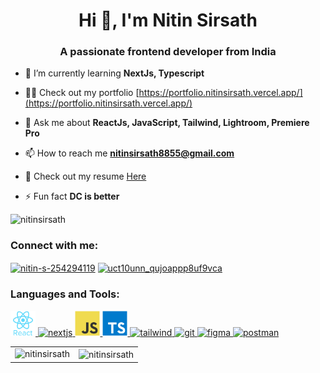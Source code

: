 <h1 align="center">Hi 👋, I'm Nitin Sirsath</h1>
<h3 align="center">A passionate frontend developer from India</h3>

- 🌱 I’m currently learning **NextJs, Typescript**

- 👨‍💻 Check out my portfolio [https://portfolio.nitinsirsath.vercel.app/](https://portfolio.nitinsirsath.vercel.app/)

- 💬 Ask me about **ReactJs, JavaScript, Tailwind, Lightroom, Premiere Pro**

- 📫 How to reach me **nitinsirsath8855@gmail.com**

- 📄 Check out my resume [Here](https://rb.gy/o0hrjp)

- ⚡ Fun fact **DC is better**

<p align="left"> <img src="https://komarev.com/ghpvc/?username=nitinsirsath&label=Profile%20views&color=0e75b6&style=flat" alt="nitinsirsath" /> </p>

<h3 align="left">Connect with me:</h3>
<p align="left">
<a href="https://linkedin.com/in/nitin-s-254294119" target="blank"><img align="center" src="https://raw.githubusercontent.com/rahuldkjain/github-profile-readme-generator/master/src/images/icons/Social/linked-in-alt.svg" alt="nitin-s-254294119" height="30" width="40" /></a>
<a href="https://www.youtube.com/c/uct10unn_qujoappp8uf9vca" target="blank"><img align="center" src="https://raw.githubusercontent.com/rahuldkjain/github-profile-readme-generator/master/src/images/icons/Social/youtube.svg" alt="uct10unn_qujoappp8uf9vca" height="30" width="40" /></a>
</p>

<h3 align="left">Languages and Tools:</h3>
<p align="left">
  <a href="https://reactjs.org/" target="_blank" rel="noreferrer"> <img src="https://raw.githubusercontent.com/devicons/devicon/master/icons/react/react-original-wordmark.svg" alt="react" width="40" height="40"/> </a><a  href="https://nextjs.org/" target="_blank" rel="noreferrer"> <img src="https://cdn.worldvectorlogo.com/logos/next-1.svg"  alt="nextjs" width="40" height="40"/> </a><a href="https://developer.mozilla.org/en-US/docs/Web/JavaScript" target="_blank" rel="noreferrer"> <img src="https://raw.githubusercontent.com/devicons/devicon/master/icons/javascript/javascript-original.svg" alt="javascript" width="40" height="40"/> </a><a href="https://www.typescriptlang.org/" target="_blank" rel="noreferrer"> <img src="https://raw.githubusercontent.com/devicons/devicon/master/icons/typescript/typescript-original.svg" alt="typescript" width="40" height="40"/> </a><a href="https://tailwindcss.com/" target="_blank" rel="noreferrer"> <img src="https://www.vectorlogo.zone/logos/tailwindcss/tailwindcss-icon.svg" alt="tailwind" width="40" height="40"/> </a> <a href="https://git-scm.com/" target="_blank" rel="noreferrer"> <img src="https://www.vectorlogo.zone/logos/git-scm/git-scm-icon.svg" alt="git" width="40" height="40"/> </a><a href="https://www.figma.com/" target="_blank" rel="noreferrer"> <img src="https://www.vectorlogo.zone/logos/figma/figma-icon.svg" alt="figma" width="40" height="40"/> </a>    <a href="https://postman.com" target="_blank" rel="noreferrer"> <img src="https://www.vectorlogo.zone/logos/getpostman/getpostman-icon.svg" alt="postman" width="40" height="40"/> </a>  
 </p>

<p>
  <table style='border:none;outline:none;'>
    <tr>
      <td><img align="left"  src="https://github-readme-stats.vercel.app/api/top-langs?username=nitinsirsath&show_icons=true&locale=en&layout=compact&theme=dark" alt="nitinsirsath" /></td>
      <td><img align="center" src="https://github-readme-stats.vercel.app/api?username=nitinsirsath&show_icons=true&locale=en&theme=dark" alt="nitinsirsath" /></td>
    </tr>
  </table>
</p>
